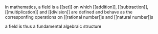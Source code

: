 in mathematics, a field is a [[set]] on which [[addition]], [[subtraction]], [[multiplication]] and [[division]] are defined and behave  as the corresponfing operations on [[rational number]]s and [[natural number]]s

a field is thus a fundamental algebraic structure

